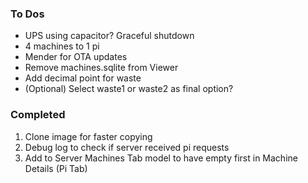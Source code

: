 ### To Dos
* UPS using capacitor? Graceful shutdown
* 4 machines to 1 pi
* Mender for OTA updates
* Remove machines.sqlite from Viewer
* Add decimal point for waste
* (Optional) Select waste1 or waste2 as final option?

### Completed
1. Clone image for faster copying
2. Debug log to check if server received pi requests
3. Add to Server Machines Tab model to have empty first in Machine Details (Pi Tab)
